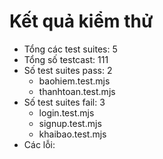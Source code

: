 # Kết quả kiểm thử
- Tổng các test suites: 5
- Tổng số testcast: 111
- Số test suites pass: 2
    - baohiem.test.mjs
    - thanhtoan.test.mjs
- Số test suites fail: 3
    - login.test.mjs
    - signup.test.mjs
    - khaibao.test.mjs
- Các lỗi:
